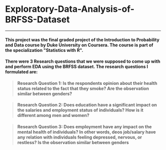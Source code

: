 # Exploratory-Data-Analysis-of-BRFSS-Dataset

***

#### This project was the final graded project of the Introduction to Probability and Data course by Duke University on Coursera. The course is part of the specialization "Statistics with R". 

#### There were 3 Research questions that we were supposed to come up with and perform EDA using the BRFSS dataset. The research questions I formulated are:

> #### Research Question 1: Is the respondents opinion about their health status related to the fact that they smoke? Are the observation similar between genders?

> #### Research Question 2: Does education have a significant impact on the salaries and employment status of individuals? How is it different among men and women?

> #### Research Question 3: Does employment have any impact on the mental health of individuals? In other words, deos job/salary have any relation with individuals feeling depressed, nervous, or restless? Is the observation similar between genders
